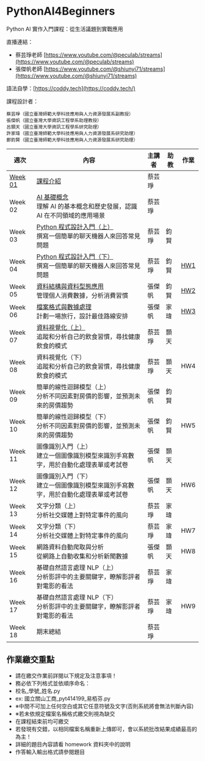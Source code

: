 # PythonAI4Beginners
Python AI 實作入門課程：從生活議題到實戰應用

直播連結：
- 蔡芸琤老師 [https://www.youtube.com/@peculab/streams](https://www.youtube.com/@peculab/streams)
- 張傑帆老師 [https://www.youtube.com/@shiunyi71/streams](https://www.youtube.com/@shiunyi71/streams)

語法自學：[https://coddy.tech](https://coddy.tech/)

課程設計者：

    蔡芸琤（國立臺灣師範大學科技應用與人力資源發展系副教授）
    張傑帆（國立臺灣大學資訊工程學系助理教授）
    呂顥天（國立臺灣大學資訊工程學系研究助理）
    許家瑋（國立臺灣師範大學科技應用與人力資源發展系研究助理）
    鄭鈞賢（國立臺灣師範大學科技應用與人力資源發展系研究助理）


| 週次 | 內容 | 主講者 | 助教 | 作業 |
|------|------|----------|------|------|
| [Week 01](https://docs.google.com/presentation/d/11a1IjFFdCylP4ykbIGqfJSP7qiX6MS6sqLd45FLj3U0/pub?start=false&loop=false&delayms=3000)  | [課程介紹](https://github.com/peculab/PythonAI4Beginners/blob/main/%E7%AC%AC%E4%B8%80%E9%80%B1_%E8%AA%B2%E7%A8%8B%E4%BB%8B%E7%B4%B9.ipynb)                     | 蔡芸琤 |      |      |
| Week 02  | [AI 基礎概念](https://github.com/peculab/PythonAI4Beginners/blob/main/%E7%AC%AC%E4%BA%8C%E9%80%B1_AI_%E5%9F%BA%E7%A4%8E%E6%A6%82%E5%BF%B5.ipynb)<br>理解 AI 的基本概念和歷史發展，認識 AI 在不同領域的應用場景                  | 蔡芸琤 |      |      |
| Week 03  | [Python 程式設計入門（上）](https://colab.research.google.com/drive/1UUEQID7XEqxvJg7k3ASlqMxn5lTDfNIo?usp=sharing)<br>撰寫一個簡單的聊天機器人來回答常見問題    | 蔡芸琤 | 鈞賢 |      |
| Week 04  | [Python 程式設計入門（下）](https://colab.research.google.com/drive/1k1QHGqlsep5c-MgMkE7bNVVfu7Sw_FhJ?usp=sharing)<br>撰寫一個簡單的聊天機器人來回答常見問題    | 蔡芸琤 | 鈞賢 | [HW1](https://github.com/peculab/PythonAI4Beginners/blob/main/homeworks/%E7%AC%AC%E4%B8%80%E6%AC%A1%E4%BD%9C%E6%A5%AD%E8%AA%AA%E6%98%8E.pdf) |
| Week 05  | [資料結構與資料型態應用](https://homepage.ntu.edu.tw/~jfanc/Marp/H03_%E6%AA%94%E6%A1%88%E8%B3%87%E6%96%99%E5%9E%8B%E6%85%8B%E6%87%89%E7%94%A8/#1)<br>管理個人消費數據，分析消費習慣       | 張傑帆 | 鈞賢 | [HW2](https://github.com/peculab/PythonAI4Beginners/blob/main/homeworks/%E7%AC%AC%E4%BA%8C%E6%AC%A1%E4%BD%9C%E6%A5%AD%E8%AA%AA%E6%98%8E.pdf) |
| Week 06  | [檔案格式與數據處理](https://homepage.ntu.edu.tw/~jfanc/Marp/H04_%E6%AA%94%E6%A1%88%E6%A0%BC%E5%BC%8F%E8%88%87%E6%95%B8%E6%93%9A%E8%99%95%E7%90%86/)<br>計劃一場旅行，設計最佳路線安排           | 張傑帆 | 家瑋 | [HW3](https://github.com/peculab/PythonAI4Beginners/blob/main/homeworks/%E7%AC%AC%E4%B8%89%E6%AC%A1%E4%BD%9C%E6%A5%AD%E8%AA%AA%E6%98%8E.pdf) |
| Week 07  | [資料視覺化（上）](https://github.com/peculab/PythonAI4Beginners/blob/main/%E7%AC%AC%E4%B8%83%E9%80%B1_%E8%B3%87%E6%96%99%E8%A6%96%E8%A6%BA%E5%8C%96_Part1.ipynb)<br>追蹤和分析自己的飲食習慣，尋找健康飲食的模式             | 蔡芸琤 | 顥天 |
| Week 08  | 資料視覺化（下）<br>追蹤和分析自己的飲食習慣，尋找健康飲食的模式             | 蔡芸琤 | 顥天 | HW4 |
| Week 09  | 簡單的線性迴歸模型（上）<br>分析不同因素對房價的影響，並預測未來的房價趨勢     | 張傑帆 | 鈞賢 |
| Week 10 | 簡單的線性迴歸模型（下）<br>分析不同因素對房價的影響，並預測未來的房價趨勢     | 張傑帆 | 鈞賢 | HW5 |
| Week 11 | 圖像識別入門（上）<br>建立一個圖像識別模型來識別手寫數字，用於自動化處理表單或考試卷           | 張傑帆 | 顥天 |
| Week 12 | 圖像識別入門（下）<br>建立一個圖像識別模型來識別手寫數字，用於自動化處理表單或考試卷           | 張傑帆 | 顥天 | HW6 |
| Week 13 | 文字分類（上）<br>分析社交媒體上對特定事件的風向               | 蔡芸琤 | 家瑋 |
| Week 14 | 文字分類（下）<br>分析社交媒體上對特定事件的風向               | 蔡芸琤 | 家瑋 | HW7 |
| Week 15 | 網路資料自動爬取與分析<br>從網路上自動收集和分析新聞數據      | 張傑帆 | 顥天 | HW8 |
| Week 16 | 基礎自然語言處理 NLP（上）<br>分析影評中的主要關鍵字，瞭解影評者對電影的看法   | 蔡芸琤 | 家瑋 |
| Week 17 | 基礎自然語言處理 NLP（下）<br>分析影評中的主要關鍵字，瞭解影評者對電影的看法   | 蔡芸琤 | 家瑋 | HW9 |
| Week 18 | 期末總結                     | 蔡芸琤 |      |      |


## 作業繳交重點

- 請在繳交作業前詳閱以下規定及注意事項！
- 務必依下列格式並依順序命名：
- 校名_學號_姓名.py
- ex: 國立關山工商_pyt414199_易栢芬.py
- ※中間不可加上任何空白或其它任意符號及文字(否則系統將會無法判斷內容)
- ※若未依規定檔案名稱格式繳交則視為缺交
- 在課程結束前均可繳交
- 若發現有交錯，以相同檔案名稱重新上傳即可，會以系統批改結果成績最高的為主！
- 詳細的題目內容請看 homework 資料夾中的說明
- 作答輸入輸出格式請參閱題目

